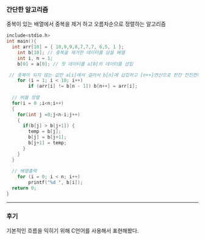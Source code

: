 ### 간단한 알고리즘

중복이 있는 배열에서 중복을 제거 하고 오름차순으로 정렬하는 알고리즘

```C
include<stdio.h>
int main(){
  int arr[10] = { 10,9,9,8,7,7,7, 6,5, 1 };
	int b[10]; // 중복을 제거한 데이터를 담을 배열
	int i, n = 1;
	b[0] = a[0]; // 첫 데이터를 a[0]의 데이터를 삽입

 // 중복이 되지 않는 값만 a[i]에서 걸러서 b[n]에 삽입하고 [n++]연산으로 한칸 전진한다.
	for (i = 1; i < 10; i++)
		if (arr[i] != b[n - 1]) b[n++] = arr[i];
    
  // 버블 정렬
  for(i = 0 ;i<n;i++)
  {
    for(int j =0;j<n-i;j++)
    {
      if(b[j] > b[j+1]) {
        temp = b[j];
        b[j] = b[j+1];
        b[j+1] = temp;
      }
    }
  }
  
  // 배열출력
	for (i = 0; i < n; i++)
		printf("%d ", b[i]);
  return 0;
}

```
------------------------------------

### 후기

기본적인 흐름을 익히기 위해 C언어를 사용해서 표현해봤다.
